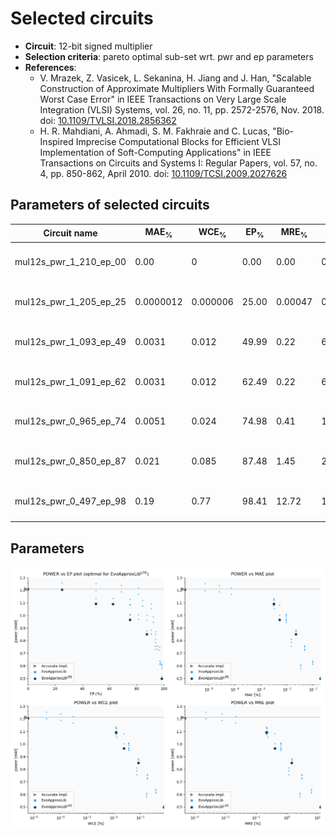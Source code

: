 
Selected circuits
===================
 - **Circuit**: 12-bit signed multiplier
 - **Selection criteria**: pareto optimal sub-set wrt. pwr and ep parameters
 - **References**: 
   - V. Mrazek, Z. Vasicek, L. Sekanina, H. Jiang and J. Han, "Scalable Construction of Approximate Multipliers With Formally Guaranteed Worst Case Error" in IEEE Transactions on Very Large Scale Integration (VLSI) Systems, vol. 26, no. 11, pp. 2572-2576, Nov. 2018. doi: [10.1109/TVLSI.2018.2856362](https://dx.doi.org/10.1109/TVLSI.2018.2856362)
   - H. R. Mahdiani, A. Ahmadi, S. M. Fakhraie and C. Lucas, "Bio-Inspired Imprecise Computational Blocks for Efficient VLSI Implementation of Soft-Computing Applications" in IEEE Transactions on Circuits and Systems I: Regular Papers, vol. 57, no. 4, pp. 850-862, April 2010. doi: [10.1109/TCSI.2009.2027626](https://dx.doi.org/10.1109/TCSI.2009.2027626)


Parameters of selected circuits
----------------------------

| Circuit name | MAE<sub>%</sub> | WCE<sub>%</sub> | EP<sub>%</sub> | MRE<sub>%</sub> | MSE | Download |
| --- |  --- | --- | --- | --- | --- | --- | 
| mul12s_pwr_1_210_ep_00 | 0.00 | 0 | 0.00 | 0.00 | 0 |  [[Verilog<sub>generic</sub>](mul12s_pwr_1_210_ep_00_gen.v)] [[Verilog<sub>PDK45</sub>](mul12s_pwr_1_210_ep_00_pdk45.v)]  [[C](mul12s_pwr_1_210_ep_00.c)] |
| mul12s_pwr_1_205_ep_25 | 0.0000012 | 0.000006 | 25.00 | 0.00047 | 0.2 |  [[Verilog<sub>generic</sub>](mul12s_pwr_1_205_ep_25_gen.v)] [[Verilog<sub>PDK45</sub>](mul12s_pwr_1_205_ep_25_pdk45.v)]  [[C](mul12s_pwr_1_205_ep_25.c)] |
| mul12s_pwr_1_093_ep_49 | 0.0031 | 0.012 | 49.99 | 0.22 | 699051 |  [[Verilog<sub>generic</sub>](mul12s_pwr_1_093_ep_49_gen.v)] [[Verilog<sub>PDK45</sub>](mul12s_pwr_1_093_ep_49_pdk45.v)]  [[C](mul12s_pwr_1_093_ep_49.c)] |
| mul12s_pwr_1_091_ep_62 | 0.0031 | 0.012 | 62.49 | 0.22 | 699052 |  [[Verilog<sub>generic</sub>](mul12s_pwr_1_091_ep_62_gen.v)] [[Verilog<sub>PDK45</sub>](mul12s_pwr_1_091_ep_62_pdk45.v)]  [[C](mul12s_pwr_1_091_ep_62.c)] |
| mul12s_pwr_0_965_ep_74 | 0.0051 | 0.024 | 74.98 | 0.41 | 1398102 |  [[Verilog<sub>generic</sub>](mul12s_pwr_0_965_ep_74_gen.v)] [[Verilog<sub>PDK45</sub>](mul12s_pwr_0_965_ep_74_pdk45.v)]  [[C](mul12s_pwr_0_965_ep_74.c)] |
| mul12s_pwr_0_850_ep_87 | 0.021 | 0.085 | 87.48 | 1.45 | 24466776 |  [[Verilog<sub>generic</sub>](mul12s_pwr_0_850_ep_87_gen.v)] [[Verilog<sub>PDK45</sub>](mul12s_pwr_0_850_ep_87_pdk45.v)]  [[C](mul12s_pwr_0_850_ep_87.c)] |
| mul12s_pwr_0_497_ep_98 | 0.19 | 0.77 | 98.41 | 12.72 | 1864368350 |  [[Verilog<sub>generic</sub>](mul12s_pwr_0_497_ep_98_gen.v)] [[Verilog<sub>PDK45</sub>](mul12s_pwr_0_497_ep_98_pdk45.v)]  [[C](mul12s_pwr_0_497_ep_98.c)] |
    
Parameters
--------------
![Parameters figure](fig.png)
             